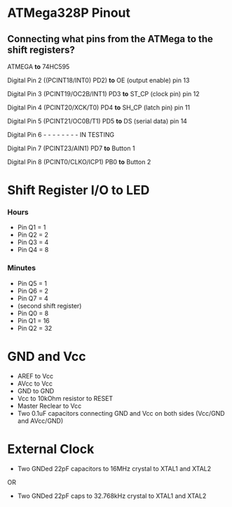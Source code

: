 # ATMega328P Pinout
## Connecting what pins from the ATMega to the shift registers?

ATMEGA **to** 74HC595

Digital Pin 2 ((PCINT18/INT0) PD2) **to** OE (output enable) pin 13

Digital Pin 3 (PCINT19/OC2B/INT1) PD3 **to** ST_CP (clock pin) pin 12

Digital Pin 4 (PCINT20/XCK/T0) PD4 **to** SH_CP (latch pin) pin 11

Digital Pin 5 (PCINT21/OC0B/T1) PD5 **to** DS (serial data) pin 14

Digital Pin 6 - - - - - - - - IN TESTING

Digital Pin 7 (PCINT23/AIN1) PD7 **to** Button 1

Digital Pin 8 (PCINT0/CLKO/ICP1) PB0 **to** Button 2



# Shift Register I/O to LED

### Hours

- Pin Q1 = 1
- Pin Q2 = 2
- Pin Q3 = 4
- Pin Q4 = 8

### Minutes

- Pin Q5 = 1
- Pin Q6 = 2
- Pin Q7 = 4
- (second shift register)
- Pin Q0 = 8
- Pin Q1 = 16
- Pin Q2 = 32


# GND and Vcc

- AREF to Vcc
- AVcc to Vcc
- GND to GND
- Vcc to 10kOhm resistor to RESET
- Master Reclear to Vcc
- Two 0.1uF capacitors connecting GND and Vcc on both sides (Vcc/GND and AVcc/GND)

# External Clock

- Two GNDed 22pF capacitors to 16MHz crystal to XTAL1 and XTAL2

OR

- Two GNDed 22pF caps to 32.768kHz crystal to XTAL1 and XTAL2

